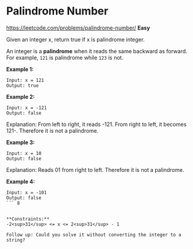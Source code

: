 # Palindrome Number
https://leetcode.com/problems/palindrome-number/
**Easy**  

Given an integer x, return true if x is palindrome integer.

An integer is a **palindrome** when it reads the same backward as forward. For example, `121` is palindrome while `123` is not.

 


**Example 1:**
```
Input: x = 121
Output: true
```

**Example 2:**
```
Input: x = -121
Output: false
```
Explanation: From left to right, it reads -121. From right to left, it becomes 121-. Therefore it is not a palindrome.

**Example 3:**
```
Input: x = 10
Output: false
```
Explanation: Reads 01 from right to left. Therefore it is not a palindrome.

**Example 4:**
```
Input: x = -101
Output: false
``` 8
 

**Constraints:**  
-2<sup>31</sup> <= x <= 2<sup>31</sup> - 1

Follow up: Could you solve it without converting the integer to a string?